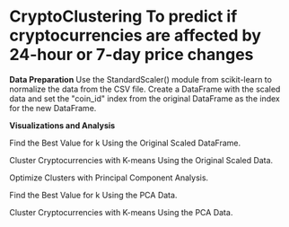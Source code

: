 # CryptoClustering To predict if cryptocurrencies are affected by 24-hour or 7-day price changes

**Data Preparation**
Use the StandardScaler() module from scikit-learn to normalize the data from the CSV file.
Create a DataFrame with the scaled data and set the "coin_id" index from the original DataFrame as the index for the new DataFrame.


**Visualizations and Analysis**

Find the Best Value for k Using the Original Scaled DataFrame.

Cluster Cryptocurrencies with K-means Using the Original Scaled Data.

Optimize Clusters with Principal Component Analysis.

Find the Best Value for k Using the PCA Data.

Cluster Cryptocurrencies with K-means Using the PCA Data.
